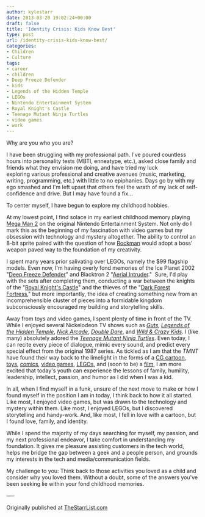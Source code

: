 ```yaml
---
author: kylestarr
date: 2013-03-20 19:02:24+00:00
draft: false
title: 'Identity Crisis: Kids Know Best'
type: post
url: /identity-crisis-kids-know-best/
categories:
- Children
- Culture
tags:
- career
- children
- Deep Freeze Defender
- kids
- Legends of the Hidden Temple
- LEGOs
- Nintendo Entertainment System
- Royal Knight's Castle
- Teenage Mutant Ninja Turtles
- video games
- work
---
```


Why are you who you are?

I have been struggling with my professional path. I've poured countless hours into personality tests (MBTI, enneatype, etc.), asked close family and friends what they envision me doing, and have tried my luck exploring various professional and creative avenues (music, marketing, writing, programming, etc.) with little to no epiphanies. Days go by with my ego smashed and I'm left upset that others feel the wrath of my lack of self-confidence and drive. But I may have found a fix...

To center myself, I have begun to explore my childhood hobbies.

At my lowest point, I find solace in my earliest childhood memory playing [Mega Man 2](http://www.youtube.com/watch?v=F5lEfbkuUKs) on the original Nintendo Entertainment System. Not only do I mark this as the beginning of my fascination with video games but my obsession with technology and mystery altogether. The ability to control an 8-bit sprite paired with the question of how [Rockman](http://en.wikipedia.org/wiki/Mega_Man_(character)) would adopt a boss' weapon paved way to the foundation of my creativity.

I spent many years prior salivating over LEGOs, namely the $99 flagship models. Even now, I'm having overly fond memories of the Ice Planet 2002 "[Deep Freeze Defender](http://brickset.com/detail/?set=6973-1)" and Blacktron 2 "[Aerial Intruder](http://brickset.com/detail/?Set=6981-1)."  Sure, I'd play with the sets after completing them, conducting a war between the knights of the "[Royal Knight's Castle](http://brickset.com/detail/?Set=6090-1)" and the thieves of the "[Dark Forest Fortress](http://brickset.com/detail/?Set=6079-1)," but more importantly, the idea of creating something new from an incomprehensible cluster of pieces into a formidable kingdom subconsciously encouraged my building and storytelling skills.

Away from toys and video games, I spent plenty of time in front of the TV. While I enjoyed several Nickelodeon TV shows such as [_Guts_](http://en.wikipedia.org/wiki/Guts_(TV_series)), [_Legends of the Hidden Temple_](http://en.wikipedia.org/wiki/Legends_of_the_Hidden_Temple), [_Nick Arcade_](http://en.wikipedia.org/wiki/Nick_Arcade), [_Double Dare_](http://en.wikipedia.org/wiki/Double_Dare_(1986_game_show)), and [_Wild & Crazy Kids_](http://en.wikipedia.org/wiki/Wild_%26_Crazy_Kids). I (like many) absolutely adored the [_Teenage Mutant Ninja Turtles_](http://en.wikipedia.org/wiki/Teenage_Mutant_Ninja_Turtles_(1987_TV_series)). Even today, I can recite every piece of dialogue, mimic every sound, and predict every special effect from the original 1987 series. As tickled as I am that the _TMNT_ have found their way back to the limelight in the forms of a [CG cartoon](http://www.nick.com/turtles), [toys](http://www.playmatestoys.com/brands/teenage-mutant-ninja-turtles), [comics](http://shop.idwpublishing.com/comics/series/tmnt.html), [video games](http://tmntpartyvan.com/2013/03/04/tmnt-out-of-the-shadows-announcement-and-trailer-digital-spy/), [LEGOs](http://turtles.lego.com), and (soon to be) a [film](http://tmntpartyvan.com/2013/03/14/teenage-mutant-ninja-turtles-co-creator-talks-michael-bay-film-comingsoon-net/), I am more excited that today's youth can experience the lessons of family, humility, leadership, intellect, passion, and humor as I did when I was a kid.

In all, when I find myself in a funk, unsure of the next move to make or how I found myself in the position I am in today, I think back to how it all started. Like most, I enjoyed video games, but was drawn to the technology and mystery within them. Like most, I enjoyed LEGOs, but I discovered storytelling and handy-work. And, like most, I fell in love with a cartoon, but I found love, family, and identity.

While I spend the majority of my days searching for myself, my passion, and my next professional endeavor, I take comfort in understanding my foundation. It gives me pleasure assisting customers in the tech world, helps me bridge the gap between a geek and a people person, and grounds my interests in the tech and media/communication fields.

My challenge to you: Think back to those activities you loved as a child and consider why you loved them. Without a doubt, some of the answers you've been seeking lie within your fond childhood memories.

—–

Originally published at [TheStarrList.com](http://thestarrlist.wordpress.com/2013/03/20/identity-crisis-kids-know-best/)
